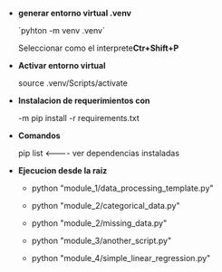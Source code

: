 

* **generar entorno virtual .venv**

    ´pyhton -m venv .venv´

    Seleccionar como el interprete**Ctr+Shift+P**

* **Activar entorno virtual**

    source .venv/Scripts/activate

* **Instalacion de requerimientos con**

    -m pip install -r requirements.txt

* **Comandos**

    pip list <---- ver dependencias instaladas

* **Ejecucion desde la raiz**

    -  python "module_1/data_processing_template.py"

    -  python "module_2/categorical_data.py"

    -  python "module_2/missing_data.py"

    -  python "module_3/another_script.py"

    -  python "module_4/simple_linear_regression.py"

